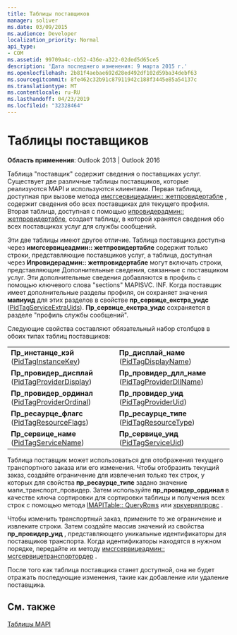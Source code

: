 ```yaml
---
title: Таблицы поставщиков
manager: soliver
ms.date: 03/09/2015
ms.audience: Developer
localization_priority: Normal
api_type:
- COM
ms.assetid: 99709a4c-cb52-436e-a322-02ded5d65ce5
description: 'Дата последнего изменения: 9 марта 2015 г.'
ms.openlocfilehash: 2b81f4aebae692d28ed492df102d59ba34debf63
ms.sourcegitcommit: 8fe462c32b91c87911942c188f3445e85a54137c
ms.translationtype: MT
ms.contentlocale: ru-RU
ms.lasthandoff: 04/23/2019
ms.locfileid: "32328464"
---
```

# <a name="provider-tables"></a>Таблицы поставщиков

  
  
**Область применения**: Outlook 2013 | Outlook 2016 
  
Таблица "поставщик" содержит сведения о поставщиках услуг. Существует две различные таблицы поставщиков, которые реализуются MAPI и используются клиентами. Первая таблица, доступная при вызове метода [имсгсервицеадмин:: жетпровидертабле](imsgserviceadmin-getprovidertable.md) , содержит сведения обо всех поставщиках для текущего профиля. Вторая таблица, доступная с помощью [ипровидерадмин:: жетпровидертабле](iprovideradmin-getprovidertable.md), создает таблицу, в которой хранятся сведения обо всех поставщиках услуг для службы сообщений.
  
Эти две таблицы имеют другое отличие. Таблица поставщика доступна через **имсгсервицеадмин:: жетпровидертабле** содержит только строки, представляющие поставщиков услуг, а таблица, доступная через **Ипровидерадмин:: жетпровидертабле** могут включать строки, представляющие Дополнительные сведения, связанные с поставщиком услуг. Эти дополнительные сведения добавляются в профиль с помощью ключевого слова "sections" MAPISVC. INF. Когда поставщик имеет дополнительные разделы профиля, он сохраняет значения **мапиуид** для этих разделов в свойстве **пр_сервице_екстра_уидс** ([PidTagServiceExtraUids](pidtagserviceextrauids-canonical-property.md)). **Пр_сервице_екстра_уидс** сохраняется в разделе "профиль службы сообщений". 
  
Следующие свойства составляют обязательный набор столбцов в обоих типах таблиц поставщиков:
  
|||
|:-----|:-----|
|**Пр_инстанце_кэй** ([PidTagInstanceKey](pidtaginstancekey-canonical-property.md))  <br/> |**Пр_дисплай_наме** ([PidTagDisplayName](pidtagdisplayname-canonical-property.md))  <br/> |
|**Пр_провидер_дисплай** ([PidTagProviderDisplay](pidtagproviderdisplay-canonical-property.md))  <br/> |**Пр_провидер_длл_наме** ([PidTagProviderDllName](pidtagproviderdllname-canonical-property.md))  <br/> |
|**Пр_провидер_ординал** ([PidTagProviderOrdinal](pidtagproviderordinal-canonical-property.md))  <br/> |**Пр_провидер_уид** ([PidTagProviderUid](pidtagprovideruid-canonical-property.md))  <br/> |
|**Пр_ресаурце_флагс** ([PidTagResourceFlags](pidtagresourceflags-canonical-property.md))  <br/> |**Пр_ресаурце_типе** ([PidTagResourceType](pidtagresourcetype-canonical-property.md))  <br/> |
|**Пр_сервице_наме** ([PidTagServiceName](pidtagservicename-canonical-property.md))  <br/> |**Пр_сервице_уид** ([PidTagServiceUid](pidtagserviceuid-canonical-property.md))  <br/> |
   
Таблица поставщик может использоваться для отображения текущего транспортного заказа или его изменения. Чтобы отобразить текущий заказ, создайте ограничение для извлечения только тех строк, у которых для свойства **пр_ресаурце_типе** задано значение мапи_транспорт_провидер. Затем используйте **пр_провидер_ординал** в качестве ключа сортировки для сортировки таблицы и получения всех строк с помощью метода [IMAPITable:: QueryRows](imapitable-queryrows.md) или [хркуеряллровс](hrqueryallrows.md) . 
  
Чтобы изменить транспортный заказ, примените то же ограничение и извлеките строки. Затем создайте массив значений из свойства **пр_провидер_уид** , представляющего уникальные идентификаторы для поставщиков транспорта. Когда идентификаторы находятся в нужном порядке, передайте их методу [имсгсервицеадмин:: мсгсервицетранспортордер](imsgserviceadmin-msgservicetransportorder.md) . 
  
После того как таблица поставщика станет доступной, она не будет отражать последующие изменения, такие как добавление или удаление поставщика.
  
## <a name="see-also"></a>См. также



[Таблицы MAPI](mapi-tables.md)

